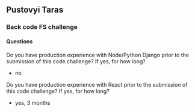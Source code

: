 ## Pustovyi Taras
### Back code FS challenge

#### Questions

Do you have production experience with Node/Python Django prior to the submission of this code challenge? If yes, for how long?
 - no
 
Do you have production experience with React prior to the submission of this code challenge? If yes, for how long? 
 - yes, 3 months
 
